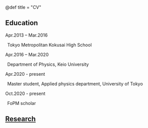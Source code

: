 @def title = "CV"

## Education
Apr.2013 – Mar.2016

&thinsp;    Tokyo Metropolitan Kokusai High School

Apr.2016 – Mar.2020

&thinsp;    Department of Physics, Keio University

Apr.2020 - present

&thinsp;    Master student, Applied physics department, University of Tokyo

Oct.2020 - present

&thinsp;    FoPM scholar


## [Research](/English/Research_eng/)